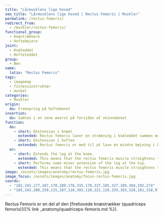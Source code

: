 ```yaml
---
title: "Lårmusklens lige hoved"
seo_title: "Lårmusklens lige hoved | Rectus Femoris | Muskler"
permalink: /rectus-femoris/
redirect_from:
  - /muskler/rectus-femoris/
functional_group:
  - Knæstrækkere
  - Hoftebøjere
joint:
  - Knæleddet
  - Hofteleddet
group:
  - Ben
name:
  latin: "Rectus Femoris"
tags:
  - imagemap
  - fitnessinstruktør
  - muskel
categories:
  - Muskler
origin:
  da: Fremspring på hoftebenet
insertion:
  da: Samles i en sene øverst på forsiden af skinnebenet
function:
  da:
    - short: Ekstension i knæet
      extended: Rectus femoris laver en strækning i knæleddet sammen med resten af quadriceps femoris musklen.
    - short: Ekstension i hoften
      extended: Rectus femoris er med til at lave en mindre bøjning i hoften.
  en:
    - short: Extends the leg at the knee.
      extended: This means that the rectus femoris muscle straightens the leg at the knee joint such that there is an increase in the angle between the lower leg and the upper leg.
    - short: Performs some minor extension of the leg at the hip.
      extended: This means that the rectus femoris muscle straightens the hip joint such that there is an increase in the angle between the upper leg and the torso.
image: /assets/images/anatomy/rectus-femoris.jpg
image_focus: /assets/images/anatomy/focus-rectus-femoris.jpg
coords:
  - "182,243,177,267,170,289,176,315,178,327,185,327,189,304,192,274"
  - "105,242,108,259,115,287,116,303,110,321,110,329,103,328,101,318,97,306,95,274"
---
```


Rectus Femoris er en del af den [firehovede knæstrækker (quadriceps femoris)]({% link _anatomy/quadriceps-femoris.md %}).
